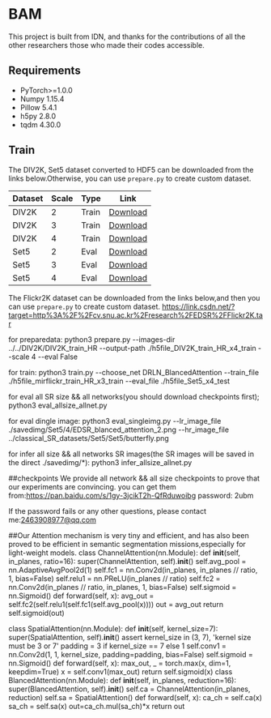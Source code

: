 # BAM  
This project is built from IDN, and thanks for the contributions of all the other researchers those who made their codes accessible.

## Requirements

- PyTorch>=1.0.0
- Numpy 1.15.4
- Pillow 5.4.1
- h5py 2.8.0
- tqdm 4.30.0

## Train

The DIV2K, Set5 dataset converted to HDF5 can be downloaded from the links below.Otherwise, you can use `prepare.py` to create custom dataset.

| Dataset | Scale | Type | Link |
|---------|-------|------|------|
| DIV2K | 2 | Train | [Download](https://www.dropbox.com/s/41sn4eie37hp6rh/DIV2K_x2.h5?dl=0) |
| DIV2K | 3 | Train | [Download](https://www.dropbox.com/s/4piy2lvhrjb2e54/DIV2K_x3.h5?dl=0) |
| DIV2K | 4 | Train | [Download](https://www.dropbox.com/s/ie4a6t7f9n5lgco/DIV2K_x4.h5?dl=0) |
| Set5 | 2 | Eval | [Download](https://www.dropbox.com/s/b7v5vis8duh9vwd/Set5_x2.h5?dl=0) |
| Set5 | 3 | Eval | [Download](https://www.dropbox.com/s/768b07ncpdfmgs6/Set5_x3.h5?dl=0) |
| Set5 | 4 | Eval | [Download](https://www.dropbox.com/s/rtu89xyatbb71qv/Set5_x4.h5?dl=0) |

The Flickr2K dataset can be downloaded from the links below,and then you can use `prepare.py` to create custom dataset.
https://link.csdn.net/?target=http%3A%2F%2Fcv.snu.ac.kr%2Fresearch%2FEDSR%2FFlickr2K.tar

for preparedata:
python3 prepare.py --images-dir ../../DIV2K/DIV2K_train_HR --output-path ./h5file_DIV2K_train_HR_x4_train --scale 4 --eval False

for train:
python3 train.py --choose_net DRLN_BlancedAttention --train_file ./h5file_mirflickr_train_HR_x3_train --eval_file ./h5file_Set5_x4_test

for eval all SR size && all networks(you should download checkpoints first);
python3 eval_allsize_allnet.py

for eval dingle image:
python3 eval_singleimg.py --lr_image_file ./savedimg/Set5/4/EDSR_blanced_attention_2.png --hr_image_file ../classical_SR_datasets/Set5/Set5/butterfly.png

for infer all size && all networks SR images(the SR images will be saved in the direct ./savedimg/*):
python3 infer_allsize_allnet.py

##checkpoints
We provide all network && all size checkpoints to prove that our experiments are convincing.
you can get them from:https://pan.baidu.com/s/1gy-3jcikT2h-QfRduwoibg
password: 2ubm

If the password fails or any other questions, please contact me:2463908977@qq.com

##Our Attention mechanism is very tiny and efficient, and  has also been proved to be efficient in semantic segmentation missions,especially for light-weight models.
class ChannelAttention(nn.Module):
    def __init__(self, in_planes, ratio=16):
        super(ChannelAttention, self).__init__()
        self.avg_pool = nn.AdaptiveAvgPool2d(1)
        self.fc1   = nn.Conv2d(in_planes, in_planes // ratio, 1, bias=False)
        self.relu1 = nn.PReLU(in_planes // ratio)
        self.fc2   = nn.Conv2d(in_planes // ratio, in_planes, 1, bias=False)
        self.sigmoid = nn.Sigmoid()
    def forward(self, x):
        avg_out = self.fc2(self.relu1(self.fc1(self.avg_pool(x))))
        out = avg_out
        return self.sigmoid(out)

class SpatialAttention(nn.Module):
    def __init__(self, kernel_size=7):
        super(SpatialAttention, self).__init__()
        assert kernel_size in (3, 7), 'kernel size must be 3 or 7'
        padding = 3 if kernel_size == 7 else 1
        self.conv1 = nn.Conv2d(1, 1, kernel_size, padding=padding, bias=False)
        self.sigmoid = nn.Sigmoid()
    def forward(self, x):
        max_out, _ = torch.max(x, dim=1, keepdim=True)
        x = self.conv1(max_out)
        return self.sigmoid(x)
class BlancedAttention(nn.Module):
    def __init__(self, in_planes, reduction=16):
        super(BlancedAttention, self).__init__()
        self.ca = ChannelAttention(in_planes, reduction)
        self.sa = SpatialAttention()
    def forward(self, x):
        ca_ch = self.ca(x)
        sa_ch = self.sa(x)
        out=ca_ch.mul(sa_ch)*x
        return out